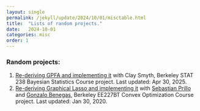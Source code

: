 ```yaml
---
layout: single
permalink: /jekyll/update/2024/10/01/misctable.html
title:  "Lists of random projects."
date:   2024-10-01
categories: misc
order: 1
---
```


### Random projects:
1. [Re-deriving GPFA and implementing it](https://shijiegu.github.io/jekyll/update/2025/10/19/gpfa.html) with Clay Smyth, Berkeley STAT 238 Bayesian Statistics Course project. Last updated: Apr 30, 2025.
2. [Re-deriving Graphical Lasso and implementing it](https://github.com/shijiegu/EE227BT) with [Sebastian Prillo](https://sprillo.github.io/) and [Gonzalo Benegas](https://gonzalobenegas.github.io/), Berkeley EE227BT Convex Optimization Course project. Last updated: Jan 30, 2020.